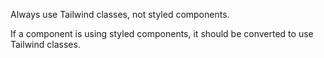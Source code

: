 Always use Tailwind classes, not styled components.

If a component is using styled components, it should be converted to use Tailwind classes.
